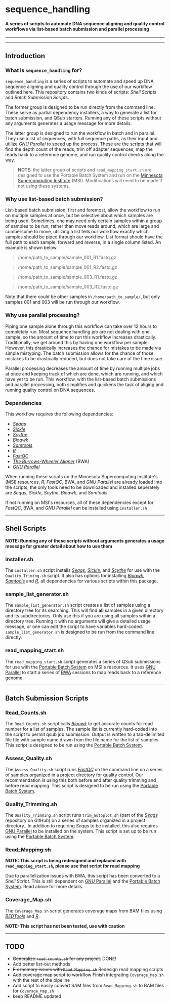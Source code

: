 # sequence_handling
#### A series of scripts to automate DNA sequence aligning and quality control workflows via list-based batch submission and parallel processing
___
___
## Introduction
### What is `sequence_handling` for?

`sequence_handling` is a series of scripts to automate and speed up DNA sequence aligning and quality control through the use of our workflow outlined here. This repository contains two kinds of scripts: *Shell Scripts* and *Batch Submission Scripts*.

The former group is designed to be run directly from the command line. These serve as partial dependency installers, a way to generate a list for batch submission, and QSub starters. Running any of these scripts without any arguments generates a usage message for more details.

The latter group is designed to run the workflow in batch and in parallel. They use a list of sequences, with full sequence paths, as their input and utilize [_GNU Parallel_](http://www.gnu.org/software/parallel/) to speed up the process. These are the scripts that will find the depth count of the reads, trim off adapter sequences, map the reads back to a reference genome, and run quality control checks along the way.

> **NOTE:** the latter group of scripts and `read_mapping_start.sh` are designed to use the Portable Batch System and run on the [Minnesota Supercomputing Institute](https://www.msi.umn.edu) (MSI). Modifications will need to be made if not using these systems.

### Why use list-based batch submission?

List-based batch submission, first and foremost, allow the workflow to run on multiple samples at once, but be selective about which samples are being used. Sometimes, one may need only certain samples within a group of samples to be run; rather than move reads around, which are large and cumbersome to move, utilizing a list tells our workflow exactly which samples should be piped through our workflow. List format should have the full path to each sample, forward and reverse, in a single column listed. An example is shown below:

>/home/path\_to\_sample/sample\_001\_R1.fastq.gz

>/home/path\_to\_sample/sample\_001\_R2.fastq.gz

>/home/path\_to\_sample/sample\_003_R1.fastq.gz

>/home/path\_to\_sample/sample\_003\_R2.fastq.gz

Note that there could be other samples in `/home/path_to_sample/`, but only samples 001 and 003 will be run through our workflow.

### Why use parallel processing?

Piping one sample alone through this workflow can take over 12 hours to completely run. Most sequence handling job are not dealing with one sample, so the amount of time to run this workflow increases drastically. Traditionally, we get around this by having one workflow per sample. However, this drastically increases the chance for mistakes to be made via simple mistyping. The batch submission allows for the chance of those mistakes to be drastically reduced, but does not take care of the time issue.

Parallel processing decreases the amount of time by running multiple jobs at once and keeping track of which are done, which are running, and which have yet to be run. This workflow, with the list-based batch submissions and parallel processing, both simplifies and quickens the task of aliging and running quality control on DNA sequences.

### Dependencies

This workflow requires the following dependencies:

 - [_Seqqs_](https://github.com/morrelllab.seqqs)
 - [_Sickle_](https://github.com/vsbuffalo/sickle)
 - [_Scythe_](https://github.com/vsbuffalo/scythe)
 - [_Bioawk_](https://github.com/lh3/bioawk)
 - [_Samtools_](http://www.htslib.org/)
 - [_R_](http://www.htslib.org/)
 - [_FastQC_](http://www.bioinformatics.babraham.ac.uk/projects/fastqc/)
 - [_The Burrows-Wheeler Aligner_](http://bio-bwa.sourceforge.net/) (BWA)
 - [_GNU Parallel_](http://www.gnu.org/software/parallel/)

When running these scripts on the Minnesota Supercomputing Institute's (MSI) resources, _R_, _FastQC_, BWA, and _GNU Parallel_ are already loaded into the scripts; the only tools need to be downloaded and installed seperately are _Seqqs_, _Sickle_, _Scythe_, _Bioawk_, and _Samtools_.

If not running on MSI's resources, all of these dependencies except for _FastQC_, BWA, and _GNU Parallel_ can be installed using `installer.sh`
___

## Shell Scripts

**NOTE: Running any of these scripts without arguments generates a usage message for greater detail about how to use them**

### installer.sh

The `installer.sh` script installs [_Seqqs_](https://github.com/morrelllab.seqqs), [_Sickle_](https://github.com/vsbuffalo/sickle), and [_Scythe_](https://github.com/vsbuffalo/scythe) for use with the `Quality_Triming.sh` script. It also has options for installing [_Bioawk_](https://github.com/lh3/bioawk), [_Samtools_](http://www.htslib.org/) and [_R_](http://www.htslib.org/), all dependencies for various scripts within this package.

### sample\_list\_generator.sh

The `sample_list_generator.sh` script creates a list of samples using a directory tree for its searching. This will find **all** samples in a given directory and its subdirectories. Only use this if you are using all samples within a directory tree. Running it with no arguments will give a detailed usage message, or one can edit the script to have variables hard-coded. `sample_list_generator.sh` is designed to be run from the command line directly.

### read\_mapping\_start.sh

The `read_mapping_start.sh` script generates a series of QSub submissions for use with the [Portable Batch System](http://www.pbsworks.com/) on MSI's resources. It uses [GNU Parallel](http://www.gnu.org/software/parallel/) to start a series of [BWA](http://bio-bwa.sourceforge.net/) sessions to map reads back to a reference genome.
___

## Batch Submission Scripts
### Read_Counts.sh

The `Read_Counts.sh` script calls [_Bioawk_](https://github.com/lh3/bioawk) to get accurate counts for read number for a list of samples. The sample list is currently hard-coded into the script to permit qsub job submission. Output is written to a tab-delimited file file with sample name drawn from the file name for the list of samples. This script is designed to be run using the [Portable Batch System](http://www.pbsworks.com/).

### Assess_Quality.sh

The `Assess_Quality.sh` script runs [_FastQC_](http://www.bioinformatics.babraham.ac.uk/projects/fastqc/) on the command line on a series of samples organized in a project directory for quality control. Our recommendation is using this both before and after quality trimming and before read mapping. This script is designed to be run using the [Portable Batch System](http://www.pbsworks.com/).

### Quality\_Trimming.sh

The `Quality_Trimming.sh` script runs `trim_autoplot.sh` (part of the [_Seqqs_](https://github.com/morrelllab.seqqs) repository on GitHub) on a series of samples organized in a project directory.. In addition to requiring _Seqqs_ to be installed, this also requires [GNU Parallel](http://www.gnu.org/software/parallel/) to be installed on the system. This script is set up to be run using the [Portable Batch System](http://www.pbsworks.com/).


### ~~Read\_Mapping.sh~~

**NOTE: This script is being redesigned and replaced with `read_mapping_start.sh`, please use that script for read mapping**

Due to parallelization issues with BWA, this script has been converted to a *Shell Script*. This is still dependent on [GNU Parallel](http://www.gnu.org/software/parallel/) and the [Portable Batch System](http://www.pbsworks.com/). Read above for more details.

### Coverage\_Map.sh

The `Coverage_Map.sh` script generates coverage maps from BAM files using [_BEDTools_](http://bedtools.readthedocs.org/en/latest/) and [_R_](http://www.htslib.org/).

**NOTE: This script has not been tested, use with caution**
___
## TODO

 - ~~Generalize `read_counts.sh` for any project.~~ DONE!
 - Add better list-out methods
 - ~~Fix memory issues with `Read_Mapping.sh`~~ Redesign read mapping scripts
 -  ~~Add coverage map script to workflow~~ Finish integrating `Coverage_Map.sh` with the rest of the pipeline
 -  Add script to easily convert SAM files from `Read_Mapping.sh` to BAM files for `Coverage_Map.sh`
 - keep README updated
